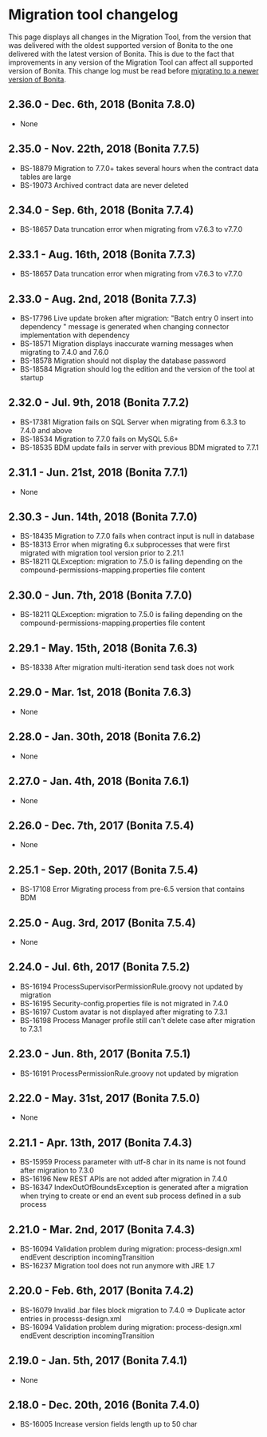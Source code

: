 # Migration tool changelog

This page displays all changes in the Migration Tool, from the version that was delivered with the oldest supported version of Bonita
to the one delivered with the latest version of Bonita.
This is due to the fact that improvements in any version of the Migration Tool can affect all supported version of Bonita.
This change log must be read before [migrating to a newer version of Bonita](migrate-from-an-earlier-version-of-bonita-bpm.md).

## 2.36.0 - Dec. 6th, 2018 (Bonita 7.8.0)
* None

## 2.35.0 - Nov. 22th, 2018 (Bonita 7.7.5)
* BS-18879 Migration to 7.7.0+ takes several hours when the contract data tables are large
* BS-19073 Archived contract data are never deleted

## 2.34.0 - Sep. 6th, 2018 (Bonita 7.7.4)
* BS-18657 Data truncation error when migrating from v7.6.3 to v7.7.0

## 2.33.1 - Aug. 16th, 2018 (Bonita 7.7.3)
* BS-18657 Data truncation error when migrating from v7.6.3 to v7.7.0

## 2.33.0 - Aug. 2nd, 2018 (Bonita 7.7.3)
* BS-17796 Live update broken after migration: "Batch entry 0 insert into dependency " message is generated when changing connector implementation with dependency
* BS-18571 Migration displays inaccurate warning messages when migrating to 7.4.0 and 7.6.0
* BS-18578 Migration should not display the database password
* BS-18584 Migration should log the edition and the version of the tool at startup

## 2.32.0 - Jul. 9th, 2018 (Bonita 7.7.2)
* BS-17381 Migration fails on SQL Server when migrating from 6.3.3 to 7.4.0 and above
* BS-18534 Migration to 7.7.0 fails on MySQL 5.6+
* BS-18535 BDM update fails in server with previous BDM migrated to 7.7.1

## 2.31.1 - Jun. 21st, 2018 (Bonita 7.7.1)
* None
   
## 2.30.3 - Jun. 14th, 2018 (Bonita 7.7.0)
* BS-18435   Migration to 7.7.0 fails when contract input is null in database
* BS-18313   Error when migrating 6.x subprocesses that were first migrated with migration tool version prior to 2.21.1
* BS-18211 QLException: migration to 7.5.0 is failing depending on the compound-permissions-mapping.properties file content

## 2.30.0 - Jun. 7th, 2018 (Bonita 7.7.0)
* BS-18211 QLException: migration to 7.5.0 is failing depending on the compound-permissions-mapping.properties file content

## 2.29.1 - May. 15th, 2018 (Bonita 7.6.3)
* BS-18338 After migration multi-iteration send task does not work
   
## 2.29.0 - Mar. 1st, 2018 (Bonita 7.6.3)
* None
   
## 2.28.0 - Jan. 30th, 2018 (Bonita 7.6.2)
* None
   
## 2.27.0 - Jan. 4th, 2018 (Bonita 7.6.1)
* None

## 2.26.0 - Dec. 7th, 2017 (Bonita 7.5.4)
* None

## 2.25.1 - Sep. 20th, 2017 (Bonita 7.5.4)
* BS-17108 Error Migrating process from pre-6.5 version that contains BDM

## 2.25.0 - Aug. 3rd, 2017 (Bonita 7.5.4)
* None

## 2.24.0 - Jul. 6th, 2017 (Bonita 7.5.2)
* BS-16194 ProcessSupervisorPermissionRule.groovy not updated by migration
* BS-16195 Security-config.properties file is not migrated in 7.4.0
* BS-16197 Custom avatar is not displayed after migrating to 7.3.1
* BS-16198 Process Manager profile still can't delete case after migration to 7.3.1

## 2.23.0 - Jun. 8th, 2017 (Bonita 7.5.1)
* BS-16191 ProcessPermissionRule.groovy not updated by migration

## 2.22.0 - May. 31st, 2017 (Bonita 7.5.0)
* None
   
## 2.21.1 - Apr. 13th, 2017 (Bonita 7.4.3)
* BS-15959 Process parameter with utf-8 char in its name is not found after migration to 7.3.0
* BS-16196 New REST APIs are not added after migration in 7.4.0
* BS-16347 IndexOutOfBoundsException is generated after a migration when trying to create or end an event sub process defined in a sub process

## 2.21.0 - Mar. 2nd, 2017 (Bonita 7.4.3)
* BS-16094 Validation problem during migration: process-design.xml endEvent description incomingTransition
* BS-16237 Migration tool does not run anymore with JRE 1.7

## 2.20.0 - Feb. 6th, 2017 (Bonita 7.4.2)
* BS-16079 Invalid .bar files block migration to 7.4.0 => Duplicate actor entries in processs-design.xml
* BS-16094 Validation problem during migration: process-design.xml endEvent description incomingTransition

## 2.19.0 - Jan. 5th, 2017 (Bonita 7.4.1)
* None
   
## 2.18.0 - Dec. 20th, 2016 (Bonita 7.4.0)
* BS-16005  Increase version fields length up to 50 char
